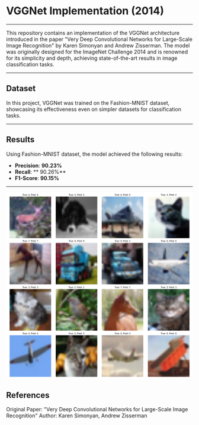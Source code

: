 # VGGNet Implementation (2014)
---
This repository contains an implementation of the VGGNet architecture introduced in the paper "Very Deep Convolutional Networks for Large-Scale Image Recognition" by Karen Simonyan and Andrew Zisserman. The model was originally designed for the ImageNet Challenge 2014 and is renowned for its simplicity and depth, achieving state-of-the-art results in image classification tasks.

---
## Dataset

In this project, VGGNet was trained on the Fashion-MNIST dataset, showcasing its effectiveness even on simpler datasets for classification tasks.

---
## Results
Using Fashion-MNIST dataset, the model achieved the following results:

- **Precision**: **90.23%**
- **Recall**: ** 90.26%**
- **F1-Score**: **90.15%**
---

![Fashion-MNIST](https://github.com/LadyAmely/AlexNet-tensorflow/blob/master/plots/predictions_visualizations.png)
## References
Original Paper: "Very Deep Convolutional Networks for Large-Scale Image Recognition"
Author: Karen Simonyan, Andrew Zisserman

